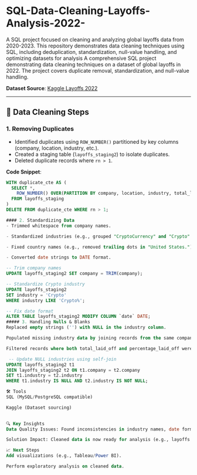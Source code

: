 # SQL-Data-Cleaning-Layoffs-Analysis-2022-
A SQL project focused on cleaning and analyzing global layoffs data from 2020-2023. This repository demonstrates data cleaning techniques using SQL, including deduplication, standardization, null-value handling, and optimizing datasets for analysis
A comprehensive SQL project demonstrating data cleaning techniques on a dataset of global layoffs in 2022. The project covers duplicate removal, standardization, and null-value handling.

**Dataset Source**: [Kaggle Layoffs 2022](https://www.kaggle.com/datasets/swaptr/layoffs-2022)

---

## 🧹 Data Cleaning Steps

### 1. **Removing Duplicates**
- Identified duplicates using `ROW_NUMBER()` partitioned by key columns (company, location, industry, etc.).
- Created a staging table (`layoffs_staging2`) to isolate duplicates.
- Deleted duplicate records where `rn > 1`.

**Code Snippet**:
```sql
WITH duplicate_cte AS (
  SELECT *,
    ROW_NUMBER() OVER(PARTITION BY company, location, industry, total_laid_off, date) AS rn
  FROM layoffs_staging
)
DELETE FROM duplicate_cte WHERE rn > 1;

#### 2. Standardizing Data
- Trimmed whitespace from company names.

- Standardized industries (e.g., grouped "CryptoCurrency" and "Crypto" into "Crypto").

- Fixed country names (e.g., removed trailing dots in "United States.").

- Converted date strings to DATE format.

-- Trim company names
UPDATE layoffs_staging2 SET company = TRIM(company);

-- Standardize Crypto industry
UPDATE layoffs_staging2 
SET industry = 'Crypto' 
WHERE industry LIKE 'Crypto%';

-- Fix date format
ALTER TABLE layoffs_staging2 MODIFY COLUMN `date` DATE;
##### 3. Handling Nulls & Blanks
Replaced empty strings ('') with NULL in the industry column.

Populated missing industry data by joining records from the same company/location.

Filtered records where both total_laid_off and percentage_laid_off were null.

 -- Update NULL industries using self-join
UPDATE layoffs_staging2 t1
JOIN layoffs_staging2 t2 ON t1.company = t2.company
SET t1.industry = t2.industry
WHERE t1.industry IS NULL AND t2.industry IS NOT NULL;

🛠️ Tools
SQL (MySQL/PostgreSQL compatible)

Kaggle (Dataset sourcing)

 
🔍 Key Insights
Data Quality Issues: Found inconsistencies in industry names, date formats, and duplicate entries.

Solution Impact: Cleaned data is now ready for analysis (e.g., layoffs trends by industry/country).

📈 Next Steps
Add visualizations (e.g., Tableau/Power BI).

Perform exploratory analysis on cleaned data.

